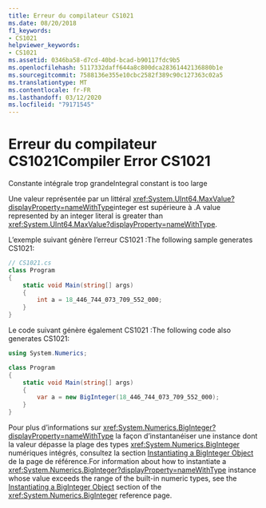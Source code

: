 ```yaml
---
title: Erreur du compilateur CS1021
ms.date: 08/20/2018
f1_keywords:
- CS1021
helpviewer_keywords:
- CS1021
ms.assetid: 0346ba58-d7cd-40bd-bcad-b90117fdc9b5
ms.openlocfilehash: 5117332daff644a8c800dca28361442136880b1e
ms.sourcegitcommit: 7588136e355e10cbc2582f389c90c127363c02a5
ms.translationtype: MT
ms.contentlocale: fr-FR
ms.lasthandoff: 03/12/2020
ms.locfileid: "79171545"
---
```

# <a name="compiler-error-cs1021"></a><span data-ttu-id="a03ff-102">Erreur du compilateur CS1021</span><span class="sxs-lookup"><span data-stu-id="a03ff-102">Compiler Error CS1021</span></span>

<span data-ttu-id="a03ff-103">Constante intégrale trop grande</span><span class="sxs-lookup"><span data-stu-id="a03ff-103">Integral constant is too large</span></span>  
  
<span data-ttu-id="a03ff-104">Une valeur représentée par un littéral <xref:System.UInt64.MaxValue?displayProperty=nameWithType>integer est supérieure à .</span><span class="sxs-lookup"><span data-stu-id="a03ff-104">A value represented by an integer literal is greater than <xref:System.UInt64.MaxValue?displayProperty=nameWithType>.</span></span>  
  
<span data-ttu-id="a03ff-105">L’exemple suivant génère l’erreur CS1021 :</span><span class="sxs-lookup"><span data-stu-id="a03ff-105">The following sample generates CS1021:</span></span>  

```csharp
// CS1021.cs  
class Program
{
    static void Main(string[] args)
    {
        int a = 18_446_744_073_709_552_000;
    }
}  
```

<span data-ttu-id="a03ff-106">Le code suivant génère également CS1021 :</span><span class="sxs-lookup"><span data-stu-id="a03ff-106">The following code also generates CS1021:</span></span>

```csharp
using System.Numerics;

class Program
{
    static void Main(string[] args)
    {
        var a = new BigInteger(18_446_744_073_709_552_000);
    }
}
```

<span data-ttu-id="a03ff-107">Pour plus d’informations sur <xref:System.Numerics.BigInteger?displayProperty=nameWithType> la façon d’instantanéiser une instance dont la valeur dépasse la plage des types <xref:System.Numerics.BigInteger> numériques intégrés, consultez la section [Instantiating a BigInteger Object](https://docs.microsoft.com/dotnet/api/System.Numerics.BigInteger#instantiating-a-biginteger-object) de la page de référence.</span><span class="sxs-lookup"><span data-stu-id="a03ff-107">For information about how to instantiate a <xref:System.Numerics.BigInteger?displayProperty=nameWithType> instance whose value exceeds the range of the built-in numeric types, see the [Instantiating a BigInteger Object](https://docs.microsoft.com/dotnet/api/System.Numerics.BigInteger#instantiating-a-biginteger-object) section of the  <xref:System.Numerics.BigInteger> reference page.</span></span>
